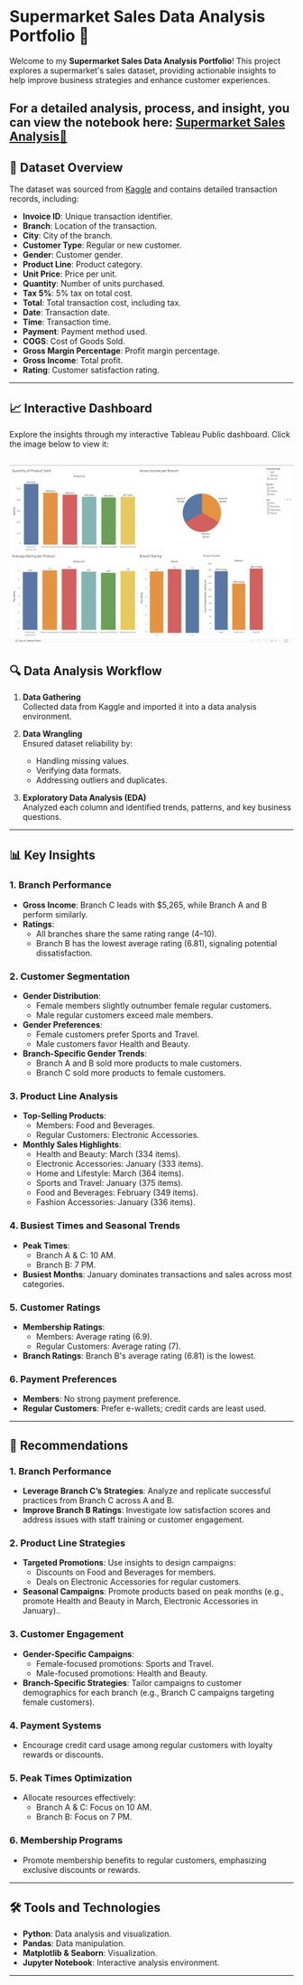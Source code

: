 # Supermarket Sales Data Analysis Portfolio 🛒

Welcome to my **Supermarket Sales Data Analysis Portfolio**! This project explores a supermarket's sales dataset, providing actionable insights to help improve business strategies and enhance customer experiences.

For a detailed analysis, process, and insight, you can view the notebook here: [Supermarket Sales Analysis📄](https://github.com/ngrlearningjourney/supermarket-customer-purchase-behavior-analysis/blob/main/supermarket_analysis.ipynb)
---

## 📂 Dataset Overview
The dataset was sourced from [Kaggle](https://www.kaggle.com/datasets/arunjangir245/super-market-sales) and contains detailed transaction records, including:
- **Invoice ID**: Unique transaction identifier.
- **Branch**: Location of the transaction.
- **City**: City of the branch.
- **Customer Type**: Regular or new customer.
- **Gender**: Customer gender.
- **Product Line**: Product category.
- **Unit Price**: Price per unit.
- **Quantity**: Number of units purchased.
- **Tax 5%**: 5% tax on total cost.
- **Total**: Total transaction cost, including tax.
- **Date**: Transaction date.
- **Time**: Transaction time.
- **Payment**: Payment method used.
- **COGS**: Cost of Goods Sold.
- **Gross Margin Percentage**: Profit margin percentage.
- **Gross Income**: Total profit.
- **Rating**: Customer satisfaction rating.

---
## 📈 Interactive Dashboard  
Explore the insights through my interactive Tableau Public dashboard. Click the image below to view it:  

[![Tableau Dashboard](./dashboard.png)](https://public.tableau.com/views/Supermarket_Dashboard_17378221482660/Dashboard1?:language=en-GB&:sid=&:redirect=auth&:display_count=n&:origin=viz_share_link)
---

## 🔍 Data Analysis Workflow
1. **Data Gathering**  
   Collected data from Kaggle and imported it into a data analysis environment.

2. **Data Wrangling**  
   Ensured dataset reliability by:
   - Handling missing values.
   - Verifying data formats.
   - Addressing outliers and duplicates.

3. **Exploratory Data Analysis (EDA)**  
   Analyzed each column and identified trends, patterns, and key business questions.

---

## 📊 Key Insights
### 1. Branch Performance
- **Gross Income**: Branch C leads with $5,265, while Branch A and B perform similarly.
- **Ratings**:
  - All branches share the same rating range (4–10).
  - Branch B has the lowest average rating (6.81), signaling potential dissatisfaction.

### 2. Customer Segmentation
- **Gender Distribution**:
  - Female members slightly outnumber female regular customers.
  - Male regular customers exceed male members.
- **Gender Preferences**:
  - Female customers prefer Sports and Travel.
  - Male customers favor Health and Beauty.
- **Branch-Specific Gender Trends**:
  - Branch A and B sold more products to male customers.
  - Branch C sold more products to female customers.

### 3. Product Line Analysis
- **Top-Selling Products**:
  - Members: Food and Beverages.
  - Regular Customers: Electronic Accessories.
- **Monthly Sales Highlights**:
  - Health and Beauty: March (334 items).
  - Electronic Accessories: January (333 items).
  - Home and Lifestyle: March (364 items).
  - Sports and Travel: January (375 items).
  - Food and Beverages: February (349 items).
  - Fashion Accessories: January (336 items).

### 4. Busiest Times and Seasonal Trends
- **Peak Times**:
  - Branch A & C: 10 AM.
  - Branch B: 7 PM.
- **Busiest Months**: January dominates transactions and sales across most categories.

### 5. Customer Ratings
- **Membership Ratings**:
  - Members: Average rating (6.9).
  - Regular Customers: Average rating (7).
- **Branch Ratings**: Branch B's average rating (6.81) is the lowest.

### 6. Payment Preferences
- **Members**: No strong payment preference.
- **Regular Customers**: Prefer e-wallets; credit cards are least used.

---

## 🌟 Recommendations
### 1. Branch Performance
- **Leverage Branch C’s Strategies**: Analyze and replicate successful practices from Branch C across A and B.
- **Improve Branch B Ratings**: Investigate low satisfaction scores and address issues with staff training or customer engagement.

### 2. Product Line Strategies
- **Targeted Promotions**: Use insights to design campaigns:
  - Discounts on Food and Beverages for members.
  - Deals on Electronic Accessories for regular customers.
- **Seasonal Campaigns**: Promote products based on peak months (e.g., promote Health and Beauty in March, Electronic Accessories in January)..

### 3. Customer Engagement
- **Gender-Specific Campaigns**:
  - Female-focused promotions: Sports and Travel.
  - Male-focused promotions: Health and Beauty.
- **Branch-Specific Strategies**: Tailor campaigns to customer demographics for each branch (e.g., Branch C campaigns targeting female customers).

### 4. Payment Systems
- Encourage credit card usage among regular customers with loyalty rewards or discounts.

### 5. Peak Times Optimization
- Allocate resources effectively:
  - Branch A & C: Focus on 10 AM.
  - Branch B: Focus on 7 PM.

### 6. Membership Programs
- Promote membership benefits to regular customers, emphasizing exclusive discounts or rewards.

---

## 🛠️ Tools and Technologies
- **Python**: Data analysis and visualization.
- **Pandas**: Data manipulation.
- **Matplotlib & Seaborn**: Visualization.
- **Jupyter Notebook**: Interactive analysis environment.

---
